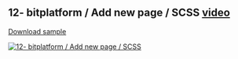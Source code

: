 ## 12- bitplatform / Add new page / SCSS [video](http://www.youtube.com/watch?v=sgh5NyBZSiI)

[Download sample](https://download-directory.github.io/?url=https://github.com/bitfoundation/bitplatform-samples/tree/main/videos/Bit.Tutorial12)

[![12- bitplatform / Add new page / SCSS](http://img.youtube.com/vi/sgh5NyBZSiI/sd2.jpg)](https://youtu.be/sgh5NyBZSiI "12- bitplatform / Add new page / SCSS")